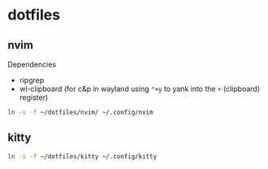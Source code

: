 # dotfiles

## nvim

Dependencies
 - ripgrep
 - wl-clipboard (for c&p in wayland using `"+y` to yank into the `+` (clipboard) register)

```bash
ln -s -f ~/dotfiles/nvim/ ~/.config/nvim
```

## kitty

```bash
ln -s -f ~/dotfiles/kitty ~/.config/kitty
```
